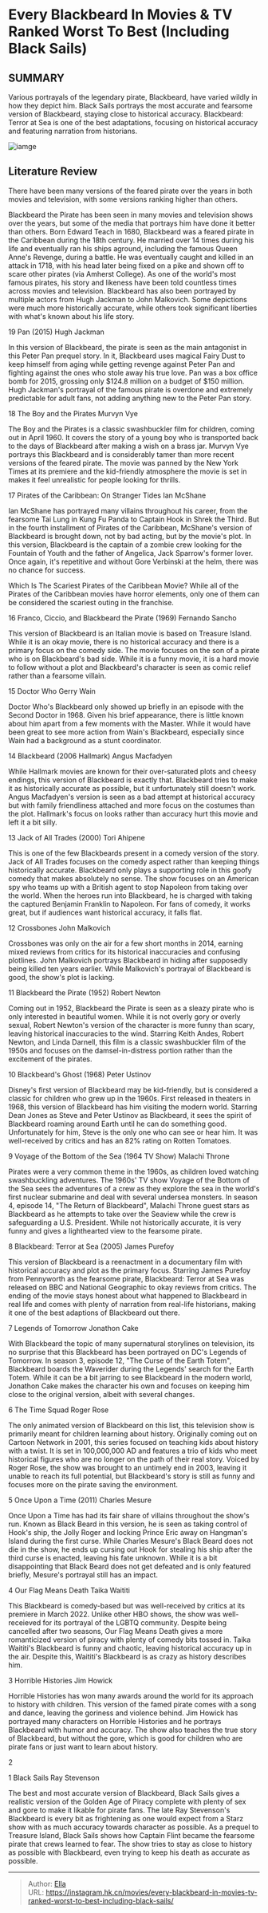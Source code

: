 # Every Blackbeard In Movies &amp; TV Ranked Worst To Best (Including Black Sails)


## SUMMARY 


 Various portrayals of the legendary pirate, Blackbeard, have varied wildly in how they depict him. 
 Black Sails portrays the most accurate and fearsome version of Blackbeard, staying close to historical accuracy. 
 Blackbeard: Terror at Sea is one of the best adaptations, focusing on historical accuracy and featuring narration from historians. 

![iamge](https://static1.srcdn.com/wordpress/wp-content/uploads/2024/01/blackbeards.jpg)

## Literature Review

There have been many versions of the feared pirate over the years in both movies and television, with some versions ranking higher than others.




Blackbeard the Pirate has been seen in many movies and television shows over the years, but some of the media that portrays him have done it better than others. Born Edward Teach in 1680, Blackbeard was a feared pirate in the Caribbean during the 18th century. He married over 14 times during his life and eventually ran his ships aground, including the famous Queen Anne&#39;s Revenge, during a battle. He was eventually caught and killed in an attack in 1718, with his head later being fixed on a pike and shown off to scare other pirates (via Amherst College).
As one of the world&#39;s most famous pirates, his story and likeness have been told countless times across movies and television. Blackbeard has also been portrayed by multiple actors from Hugh Jackman to John Malkovich. Some depictions were much more historically accurate, while others took significant liberties with what&#39;s known about his life story.









 








 19  Pan (2015) 
Hugh Jackman


 







In this version of Blackbeard, the pirate is seen as the main antagonist in this Peter Pan prequel story. In it, Blackbeard uses magical Fairy Dust to keep himself from aging while getting revenge against Peter Pan and fighting against the ones who stole away his true love. Pan was a box office bomb for 2015, grossing only $124.8 million on a budget of $150 million. Hugh Jackman&#39;s portrayal of the famous pirate is overdone and extremely predictable for adult fans, not adding anything new to the Peter Pan story.





 18  The Boy and the Pirates 
Murvyn Vye
        

The Boy and the Pirates is a classic swashbuckler film for children, coming out in April 1960. It covers the story of a young boy who is transported back to the days of Blackbeard after making a wish on a brass jar. Murvyn Vye portrays this Blackbeard and is considerably tamer than more recent versions of the feared pirate. The movie was panned by the New York Times at its premiere and the kid-friendly atmosphere the movie is set in makes it feel unrealistic for people looking for thrills.





 17  Pirates of the Caribbean: On Stranger Tides 
Ian McShane
        

Ian McShane has portrayed many villains throughout his career, from the fearsome Tai Lung in Kung Fu Panda to Captain Hook in Shrek the Third. But in the fourth installment of Pirates of the Caribbean, McShane&#39;s version of Blackbeard is brought down, not by bad acting, but by the movie&#39;s plot. In this version, Blackbeard is the captain of a zombie crew looking for the Fountain of Youth and the father of Angelica, Jack Sparrow&#39;s former lover. Once again, it&#39;s repetitive and without Gore Verbinski at the helm, there was no chance for success.
            
 
 Which Is The Scariest Pirates of the Caribbean Movie? 
While all of the Pirates of the Caribbean movies have horror elements, only one of them can be considered the scariest outing in the franchise.








 16  Franco, Ciccio, and Blackbeard the Pirate (1969) 
Fernando Sancho
        

This version of Blackbeard is an Italian movie is based on Treasure Island. While it is an okay movie, there is no historical accuracy and there is a primary focus on the comedy side. The movie focuses on the son of a pirate who is on Blackbeard&#39;s bad side. While it is a funny movie, it is a hard movie to follow without a plot and Blackbeard&#39;s character is seen as comic relief rather than a fearsome villain.





 15  Doctor Who 
Gerry Wain
        

Doctor Who&#39;s Blackbeard only showed up briefly in an episode with the Second Doctor in 1968. Given his brief appearance, there is little known about him apart from a few moments with the Master. While it would have been great to see more action from Wain&#39;s Blackbeard, especially since Wain had a background as a stunt coordinator.





 14  Blackbeard (2006 Hallmark) 
Angus Macfadyen
        

While Hallmark movies are known for their over-saturated plots and cheesy endings, this version of Blackbeard is exactly that. Blackbeard tries to make it as historically accurate as possible, but it unfortunately still doesn&#39;t work. Angus Macfadyen&#39;s version is seen as a bad attempt at historical accuracy but with family friendliness attached and more focus on the costumes than the plot. Hallmark&#39;s focus on looks rather than accuracy hurt this movie and left it a bit silly.





 13  Jack of All Trades (2000) 
Tori Ahipene
        

This is one of the few Blackbeards present in a comedy version of the story. Jack of All Trades focuses on the comedy aspect rather than keeping things historically accurate. Blackbeard only plays a supporting role in this goofy comedy that makes absolutely no sense. The show focuses on an American spy who teams up with a British agent to stop Napoleon from taking over the world. When the heroes run into Blackbeard, he is charged with taking the captured Benjamin Franklin to Napoleon. For fans of comedy, it works great, but if audiences want historical accuracy, it falls flat.





 12  Crossbones 
John Malkovich
        

Crossbones was only on the air for a few short months in 2014, earning mixed reviews from critics for its historical inaccuracies and confusing plotlines. John Malkovich portrays Blackbeard in hiding after supposedly being killed ten years earlier. While Malkovich&#39;s portrayal of Blackbeard is good, the show&#39;s plot is lacking.





 11  Blackbeard the Pirate (1952) 
Robert Newton


 







Coming out in 1952, Blackbeard the Pirate is seen as a sleazy pirate who is only interested in beautiful women. While it is not overly gory or overly sexual, Robert Newton&#39;s version of the character is more funny than scary, leaving historical inaccuracies to the wind. Starring Keith Andes, Robert Newton, and Linda Darnell, this film is a classic swashbuckler film of the 1950s and focuses on the damsel-in-distress portion rather than the excitement of the pirates.





 10  Blackbeard&#39;s Ghost (1968) 
Peter Ustinov
        

Disney&#39;s first version of Blackbeard may be kid-friendly, but is considered a classic for children who grew up in the 1960s. First released in theaters in 1968, this version of Blackbeard has him visiting the modern world. Starring Dean Jones as Steve and Peter Ustinov as Blackbeard, it sees the spirit of Blackbeard roaming around Earth until he can do something good. Unfortunately for him, Steve is the only one who can see or hear him. It was well-received by critics and has an 82% rating on Rotten Tomatoes.





 9  Voyage of the Bottom of the Sea (1964 TV Show) 
Malachi Throne
        

Pirates were a very common theme in the 1960s, as children loved watching swashbuckling adventures. The 1960s&#39; TV show Voyage of the Bottom of the Sea sees the adventures of a crew as they explore the sea in the world&#39;s first nuclear submarine and deal with several undersea monsters. In season 4, episode 14, &#34;The Return of Blackbeard&#34;, Malachi Throne guest stars as Blackbeard as he attempts to take over the Seaview while the crew is safeguarding a U.S. President. While not historically accurate, it is very funny and gives a lighthearted view to the fearsome pirate.





 8  Blackbeard: Terror at Sea (2005) 
James Purefoy
        

This version of Blackbeard is a reenactment in a documentary film with historical accuracy and plot as the primary focus. Starring James Purefoy from Pennyworth as the fearsome pirate, Blackbeard: Terror at Sea was released on BBC and National Geographic to okay reviews from critics. The ending of the movie stays honest about what happened to Blackbeard in real life and comes with plenty of narration from real-life historians, making it one of the best adaptions of Blackbeard out there.





 7  Legends of Tomorrow 
Jonathon Cake
        

With Blackbeard the topic of many supernatural storylines on television, its no surprise that this Blackbeard has been portrayed on DC&#39;s Legends of Tomorrow. In season 3, episode 12, &#34;The Curse of the Earth Totem&#34;, Blackbeard boards the Waverider during the Legends&#39; search for the Earth Totem. While it can be a bit jarring to see Blackbeard in the modern world, Jonathon Cake makes the character his own and focuses on keeping him close to the original version, albeit with several changes.





 6  The Time Squad 
Roger Rose
        

The only animated version of Blackbeard on this list, this television show is primarily meant for children learning about history. Originally coming out on Cartoon Network in 2001, this series focused on teaching kids about history with a twist. It is set in 100,000,000 AD and features a trio of kids who meet historical figures who are no longer on the path of their real story. Voiced by Roger Rose, the show was brought to an untimely end in 2003, leaving it unable to reach its full potential, but Blackbeard&#39;s story is still as funny and focuses more on the pirate saving the environment.





 5  Once Upon a Time (2011) 
Charles Mesure
        

Once Upon a Time has had its fair share of villains throughout the show&#39;s run. Known as Black Beard in this version, he is seen as taking control of Hook&#39;s ship, the Jolly Roger and locking Prince Eric away on Hangman&#39;s Island during the first curse. While Charles Mesure&#39;s Black Beard does not die in the show, he ends up cursing out Hook for stealing his ship after the third curse is enacted, leaving his fate unknown. While it is a bit disappointing that Black Beard does not get defeated and is only featured briefly, Mesure&#39;s portrayal still has an impact.





 4  Our Flag Means Death 
Taika Waititi
        

This Blackbeard is comedy-based but was well-received by critics at its premiere in March 2022. Unlike other HBO shows, the show was well-receieved for its portrayal of the LGBTQ community. Despite being cancelled after two seasons, Our Flag Means Death gives a more romanticized version of piracy with plenty of comedy bits tossed in. Taika Waititi&#39;s Blackbeard is funny and chaotic, leaving historical accuracy up in the air. Despite this, Waititi&#39;s Blackbeard is as crazy as history describes him.





 3  Horrible Histories 
Jim Howick
        

Horrible Histories has won many awards around the world for its approach to history with children. This version of the famed pirate comes with a song and dance, leaving the goriness and violence behind. Jim Howick has portrayed many characters on Horrible Histories and he portrays Blackbeard with humor and accuracy. The show also teaches the true story of Blackbeard, but without the gore, which is good for children who are pirate fans or just want to learn about history.





 2   







 1  Black Sails 
Ray Stevenson


 







The best and most accurate version of Blackbeard, Black Sails gives a realistic version of the Golden Age of Piracy complete with plenty of sex and gore to make it likable for pirate fans. The late Ray Stevenson&#39;s Blackbeard is every bit as frightening as one would expect from a Starz show with as much accuracy towards character as possible. As a prequel to Treasure Island, Black Sails shows how Captain Flint became the fearsome pirate that crews learned to fear. The show tries to stay as close to history as possible with Blackbeard, even trying to keep his death as accurate as possible. 

---

> Author: [Ella](https://instagram.hk.cn/)  
> URL: https://instagram.hk.cn/movies/every-blackbeard-in-movies-tv-ranked-worst-to-best-including-black-sails/  

